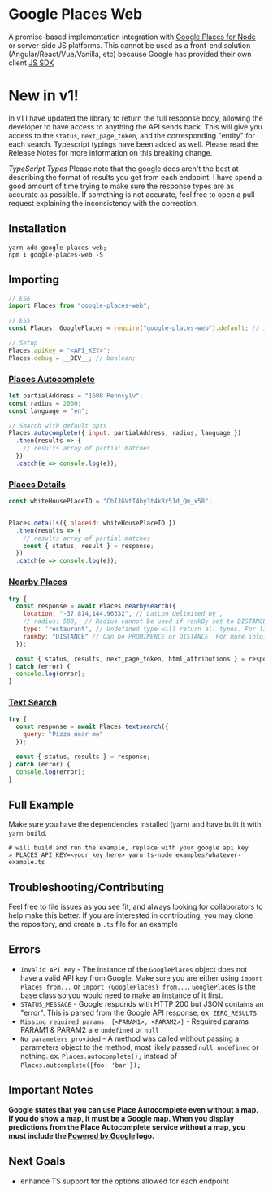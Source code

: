 # Google Places Web

A promise-based implementation integration with [Google Places for Node](https://developers.google.com/places/web-service/search) or server-side JS platforms. This cannot be used as a front-end solution (Angular/React/Vue/Vanilla, etc) because Google has provided their own client [JS SDK](https://developers.google.com/maps/documentation/javascript/places)

# New in v1!

In v1 I have updated the library to return the full response body, allowing the developer to have access to anything the API sends back. This will give you access to the `status`, `next_page_token`, and the corresponding "entity" for each search. Typescript typings have been added as well. Please read the Release Notes for more information on this breaking change.

_TypeScript Types_
Please note that the google docs aren't the best at describing the format of results you get from each endpoint. I have spend a good amount of time trying to make sure the response types are as accurate as possible. If something is not accurate, feel free to open a pull request explaining the inconsistency with the correction.

## Installation

```shell
yarn add google-places-web;
npm i google-places-web -S
```

## Importing

```javascript
// ES6
import Places from "google-places-web";

// ES5
const Places: GooglePlaces = require("google-places-web").default; // instance of GooglePlaces Class;

// Setup
Places.apiKey = "<API_KEY>";
Places.debug = __DEV__; // boolean;
```

### [Places Autocomplete](https://developers.google.com/places/web-service/autocomplete)

```javascript
let partialAddress = "1600 Pennsylv";
const radius = 2000;
const language = "en";

// Search with default opts
Places.autocomplete({ input: partialAddress, radius, language })
  .then(results => {
    // results array of partial matches
  })
  .catch(e => console.log(e));
```

### [Places Details](https://developers.google.com/places/web-service/details)

```javascript
const whiteHousePlaceID = "ChIJGVtI4by3t4kRr51d_Qm_x58";


Places.details({ placeid: whiteHousePlaceID })
  .then(results => {
    // results array of partial matches
    const { status, result } = response;
  })
  .catch(e => console.log(e));
```

### [Nearby Places](https://developers.google.com/places/web-service/search)

```javascript
try {
  const response = await Places.nearbysearch({
    location: "-37.814,144.96332", // LatLon delimited by ,
    // radius: 500,  // Radius cannot be used if rankBy set to DISTANCE
    type: 'restaurant', // Undefined type will return all types. For list of possible values, see https://developers.google.com/places/supported_types
    rankby: "DISTANCE" // Can be PROMINENCE or DISTANCE. For more info, see https://developers.google.com/maps/documentation/javascript/places#place_search_requests
  });

  const { status, results, next_page_token, html_attributions } = response;
} catch (error) {
  console.log(error);
}
```

### [Text Search](https://developers.google.com/places/web-service/search#TextSearchRequests)

```javascript
try {
  const response = await Places.textsearch({
    query: "Pizza near me"
  });

  const { status, results } = response;
} catch (error) {
  console.log(error);
}
```

## Full Example

Make sure you have the dependencies installed (`yarn`) and have built it with `yarn build`.

```shell
# will build and run the example, replace with your google api key
> PLACES_API_KEY=<your_key_here> yarn ts-node examples/whatever-example.ts
```

## Troubleshooting/Contributing

Feel free to file issues as you see fit, and always looking for collaborators to help make this better. If you are interested in contributing, you may clone the repository, and create a `.ts` file for an example

## Errors

- `Invalid API Key` - The instance of the `GooglePlaces` object does not have a valid API key from Google. Make sure you are either using `import Places from...` or `import {GooglePlaces} from...`. `GooglePlaces` is the base class so you would need to make an instance of it first.
- `STATUS_MESSAGE` - Google responds with HTTP 200 but JSON contains an "error". This is parsed from the Google API response, ex. `ZERO_RESULTS`
- `Missing required params: [<PARAM1>, <PARAM2>]` - Required params PARAM1 & PARAM2 are `undefined` or `null`
- `No parameters provided` - A method was called without passing a parameters object to the method, most likely passed `null`, `undefined` or nothing. ex. `Places.autocomplete();` instead of `Places.autcomplete({foo: 'bar'});`

## Important Notes

**Google states that you can use Place Autocomplete even without a map. If you do show a map, it must be a Google map. When you display predictions from the Place Autocomplete service without a map, you must include the [Powered by Google](https://developers.google.com/places/web-service/policies#logo_requirements) logo.**

## Next Goals

- enhance TS support for the options allowed for each endpoint
